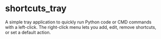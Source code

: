 # shortcuts_tray
A simple tray application to quickly run Python code or CMD commands with a left-click. The right-click menu lets you add, edit, remove shortcuts, or set a default action.
